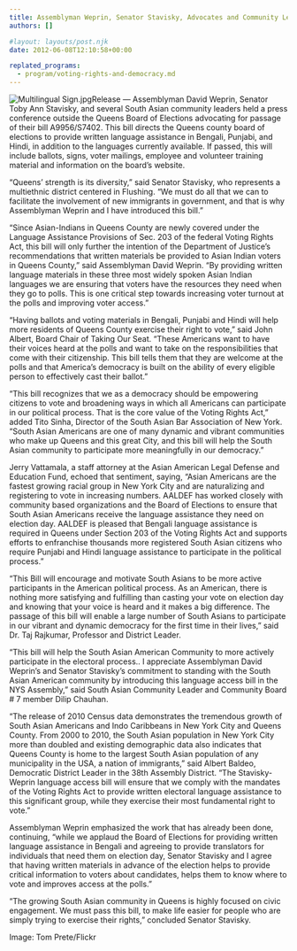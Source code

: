 ```yaml
---
title: Assemblyman Weprin, Senator Stavisky, Advocates and Community Leaders Rally for Increased Voter Access at the Polls
authors: []

#layout: layouts/post.njk
date: 2012-06-08T12:10:58+00:00

replated_programs:
  - program/voting-rights-and-democracy.md
---
```


![Multilingual Sign.jpg](/uploads/Multilingual%20Sign.jpg)Release — Assemblyman David Weprin, Senator Toby Ann Stavisky, and several South Asian community leaders held a press conference outside the Queens Board of Elections advocating for passage of their bill A9956/S7402. This bill directs the Queens county board of elections to provide written language assistance in Bengali, Punjabi, and Hindi, in addition to the languages currently available. If passed, this will include ballots, signs, voter mailings, employee and volunteer training material and information on the board’s website.

“Queens’ strength is its diversity,” said Senator Stavisky, who represents a multiethnic district centered in Flushing. “We must do all that we can to facilitate the involvement of new immigrants in government, and that is why Assemblyman Weprin and I have introduced this bill.”

“Since Asian-Indians in Queens County are newly covered under the Language Assistance Provisions of Sec. 203 of the federal Voting Rights Act, this bill will only further the intention of the Department of Justice’s recommendations that written materials be provided to Asian Indian voters in Queens County,” said Assemblyman David Weprin. “By providing written language materials in these three most widely spoken Asian Indian languages we are ensuring that voters have the resources they need when they go to polls. This is one critical step towards increasing voter turnout at the polls and improving voter access.”

“Having ballots and voting materials in Bengali, Punjabi and Hindi will help more residents of Queens County exercise their right to vote,” said John Albert, Board Chair of Taking Our Seat. “These Americans want to have their voices heard at the polls and want to take on the responsibilities that come with their citizenship. This bill tells them that they are welcome at the polls and that America’s democracy is built on the ability of every eligible person to effectively cast their ballot.”

“This bill recognizes that we as a democracy should be empowering citizens to vote and broadening ways in which all Americans can participate in our political process. That is the core value of the Voting Rights Act,” added Tito Sinha, Director of the South Asian Bar Association of New York. “South Asian Americans are one of many dynamic and vibrant communities who make up Queens and this great City, and this bill will help the South Asian community to participate more meaningfully in our democracy.”

Jerry Vattamala, a staff attorney at the Asian American Legal Defense and Education Fund, echoed that sentiment, saying, “Asian Americans are the fastest growing racial group in New York City and are naturalizing and registering to vote in increasing numbers. AALDEF has worked closely with community based organizations and the Board of Elections to ensure that South Asian Americans receive the language assistance they need on election day. AALDEF is pleased that Bengali language assistance is required in Queens under Section 203 of the Voting Rights Act and supports efforts to enfranchise thousands more registered South Asian citizens who require Punjabi and Hindi language assistance to participate in the political process.”

“This Bill will encourage and motivate South Asians to be more active participants in the American political process. As an American, there is nothing more satisfying and fulfilling than casting your vote on election day and knowing that your voice is heard and it makes a big difference. The passage of this bill will enable a large number of South Asians to participate in our vibrant and dynamic democracy for the first time in their lives,” said Dr. Taj Rajkumar, Professor and District Leader.

“This bill will help the South Asian American Community to more actively participate in the electoral process.. I appreciate Assemblyman David Weprin’s and Senator Stavisky’s commitment to standing with the South Asian American community by introducing this language access bill in the NYS Assembly,” said South Asian Community Leader and Community Board # 7 member Dilip Chauhan.

“The release of 2010 Census data demonstrates the tremendous growth of South Asian Americans and Indo Caribbeans in New York City and Queens County. From 2000 to 2010, the South Asian population in New York City more than doubled and existing demographic data also indicates that Queens County is home to the largest South Asian population of any municipality in the USA, a nation of immigrants,” said Albert Baldeo, Democratic District Leader in the 38th Assembly District. “The Stavisky-Weprin language access bill will ensure that we comply with the mandates of the Voting Rights Act to provide written electoral language assistance to this significant group, while they exercise their most fundamental right to vote.”

Assemblyman Weprin emphasized the work that has already been done, continuing, “while we applaud the Board of Elections for providing written language assistance in Bengali and agreeing to provide translators for individuals that need them on election day, Senator Stavisky and I agree that having written materials in advance of the election helps to provide critical information to voters about candidates, helps them to know where to vote and improves access at the polls.”

“The growing South Asian community in Queens is highly focused on civic engagement. We must pass this bill, to make life easier for people who are simply trying to exercise their rights,” concluded Senator Stavisky.

Image: Tom Prete/Flickr
